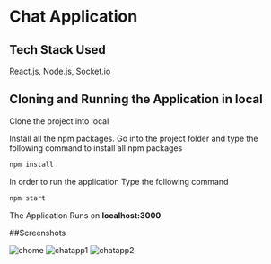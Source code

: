 # Chat Application

## Tech Stack Used

React.js, Node.js, Socket.io

## Cloning and Running the Application in local

Clone the project into local

Install all the npm packages. Go into the project folder and type the following command to install all npm packages

```bash
npm install
```

In order to run the application Type the following command

```bash
npm start
```

The Application Runs on **localhost:3000**

##Screenshots

![chome](https://user-images.githubusercontent.com/80601095/126220809-6a080048-4809-473a-ac0c-417945c60ac2.png)
![chatapp1](https://user-images.githubusercontent.com/80601095/126220835-9ed4fd96-c90e-4905-b4a6-218aaf2e4e9a.png)
![chatapp2](https://user-images.githubusercontent.com/80601095/126220842-5d2411c2-d6b5-4d3f-924a-e87dcc4df1c9.png)

